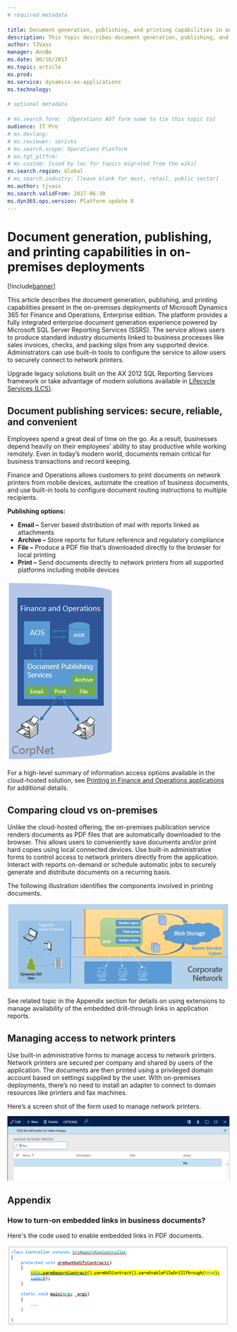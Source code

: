 ```yaml
---
# required metadata

title: Document generation, publishing, and printing capabilities in on-premises deployments
description: This topic describes document generation, publishing, and printing capabilities in on-premises deployments.
author: TJVass
manager: AnnBe
ms.date: 06/16/2017
ms.topic: article
ms.prod: 
ms.service: dynamics-ax-applications
ms.technology: 

# optional metadata

# ms.search.form:  [Operations AOT form name to tie this topic to]
audience: IT Pro
# ms.devlang: 
# ms.reviewer: sericks
# ms.search.scope: Operations Platform
# ms.tgt_pltfrm: 
# ms.custom: [used by loc for topics migrated from the wiki]
ms.search.region: Global
# ms.search.industry: [leave blank for most, retail, public sector]
ms.author: tjvass
ms.search.validFrom: 2017-06-30 
ms.dyn365.ops.version: Platform update 8 
---
```


# Document generation, publishing, and printing capabilities in on-premises deployments

[!include[banner](../includes/banner.md)]

This article describes the document generation, publishing, and printing capabilities present in the on-premises deployments of Microsoft Dynamics 365 for Finance and Operations, Enterprise edition.  The platform provides a fully integrated enterprise document generation experience powered by Microsoft SQL Server Reporting Services (SSRS).  The service allows users to produce standard industry documents linked to business processes like sales invoices, checks, and packing slips from any supported device.  Administrators can use built-in tools to configure the service to allow users to securely connect to network printers.

Upgrade legacy solutions built on the AX 2012 SQL Reporting Services framework or take advantage of modern solutions available in [Lifecycle Services (LCS)](https://lcs.dynamics.com).

## Document publishing services: secure, reliable, and convenient
Employees spend a great deal of time on the go.  As a result, businesses depend heavily on their employees’ ability to stay productive while working remotely.  Even in today’s modern world, documents remain critical for business transactions and record keeping.  

Finance and Operations allows customers to print documents on network printers from mobile devices, automate the creation of business documents, and use built-in tools to configure document routing instructions to multiple recipients.

**Publishing options:**
- **Email –** Server based distribution of mail with reports linked as attachments
- **Archive –** Store reports for future reference and regulatory compliance
- **File –** Produce a PDF file that’s downloaded directly to the browser for local printing
- **Print –** Send documents directly to network printers from all supported platforms including mobile devices

![Document publishing services](media/document-publishing-services.png)

For a high-level summary of information access options available in the cloud-hosted solution, see [Printing in Finance and Operations applications](print-documents.md) for additional details.

## Comparing cloud vs on-premises
Unlike the cloud-hosted offering, the on-premises publication service renders documents as PDF files that are automatically downloaded to the browser.  This allows users to conveniently save documents and/or print hard copies using local connected devices.  Use built-in administrative forms to control access to network printers directly from the application.  Interact with reports on-demand or schedule automatic jobs to securely generate and distribute documents on a recurring basis.

The following illustration identifies the components involved in printing documents.

![Printing documents](media/Cloud-vs-on-premises.png)

See related topic in the Appendix section for details on using extensions to manage availability of the embedded drill-through links in application reports.

## Managing access to network printers
Use built-in administrative forms to manage access to network printers.  Network printers are secured per company and shared by users of the application.  The documents are then printed using a privileged domain account based on settings supplied by the user.  With on-premises deployments, there’s no need to install an adapter to connect to domain resources like printers and fax machines.

Here’s a screen shot of the form used to manage network printers.

![Manage network printers](media/manage-network-printers.png)

## Appendix

### How to turn-on embedded links in business documents?
Here's the code used to enable embedded links in PDF documents. 

![Enable embedded links](media/enable-embedded-links.png)






